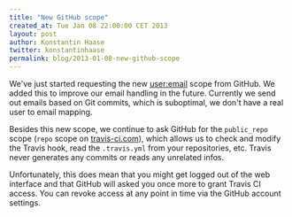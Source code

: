 ```yaml
---
title: "New GitHub scope"
created_at: Tue Jan 08 22:00:00 CET 2013
layout: post
author: Konstantin Haase
twitter: konstantinhaase
permalink: blog/2013-01-08-new-github-scope
---
```


We've just started requesting the new [user:email](http://developer.github.com/changes/2013-01-08-new-user-scopes/) scope from GitHub. We added this to improve our email handling in the future. Currently we send out emails based on Git commits, which is suboptimal, we don't have a real user to email mapping.

Besides this new scope, we continue to ask GitHub for the `public_repo` scope (`repo` scope on [travis-ci.com](https://travis-ci.com)), which allows us to check and modify the Travis hook, read the `.travis.yml` from your repositories, etc. Travis never generates any commits or reads any unrelated infos.

Unfortunately, this does mean that you might get logged out of the web interface and that GitHub will asked you once more to grant Travis CI access. You can revoke access at any point in time via the GitHub account settings.
